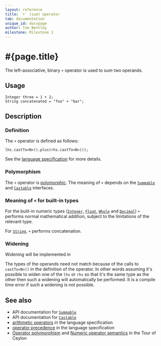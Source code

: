 ```yaml
---
layout: reference
title: `+` (sum) operator
tab: documentation
unique_id: docspage
author: Tom Bentley
milestone: Milestone 1
---
```


# #{page.title}

The left-associative, binary `+` operator is used to *sum* two operands.

## Usage 

    Integer three = 1 + 2;
    String concatenated = "foo" + "bar";

## Description

### Definition

The `+` operator is defined as follows:

    lhs.castTo<N>().plus(rhs.castTo<N>());

See the [language specification](#{site.urls.spec}#arithmetic) for more details.

### Polymorphism

The `+` operator is [polymorphic](/documentation/reference/operator/operator-polymorphism). 
The meaning of `+` depends on the 
[`Summable`](#{site.urls.apidoc}/ceylon/language/interface_Summable.html) and
[`Castable`](#{site.urls.apidoc}/ceylon/language/interface_Castable.html) interfaces.

### Meaning of `+` for built-in types

For the built-in numeric types ([`Integer`](#{site.urls.apidoc}/ceylon/language/class_Integer.html), 
[`Float`](#{site.urls.apidoc}/ceylon/language/class_Float.html),
[`Whole`](#{site.urls.apidoc}/ceylon/language/class_Whole.html) and
[`Decimal`](#{site.urls.apidoc}/ceylon/language/class_Decimal.html))
`+` performs normal mathematical addition, subject to the limitations
of the relevant type.

For [`String`](#{site.urls.apidoc}/ceylon/language/class_String.html), `+` performs concatenation.

### Widening

Widening will be implemented in <!-- m2 -->

The types of the operands need not match because of the calls to `castTo<N>()` 
in the definition of the operator. In other words assuming it's possible to 
widen one of the `lhs` or `rhs` so that it's the same type as the other then 
such a widening will automatically be performed. It is a compile time error if 
such a widening is not possible. 

## See also

* API documentation for [`Summable`](#{site.urls.apidoc}/ceylon/language/interface_Summable.html)
* API documentation for [`Castable`](#{site.urls.apidoc}/ceylon/language/interface_Castable.html)
* [arithmetic operators](#{site.urls.spec}#arithmetic) in the 
  language specification
* [operator precedence](#{site.urls.spec}#operatorprecedence) in the 
  language specification
* [Operator polymorphism](/documentation/tour/language-module/#operator_polymorphism) 
  and 
  [Numeric operator semantics](/documentation/tour/language-module/#numeric_operator_semantics) 
  in the Tour of Ceylon
